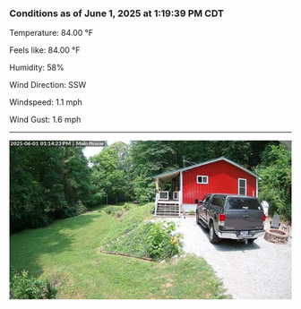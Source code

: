 ### Conditions as of June 1, 2025 at 1:19:39 PM CDT 

Temperature: 84.00 &deg;F

Feels like: 84.00 &deg;F

Humidity: 58%

Wind Direction: SSW

Windspeed: 1.1 mph

Wind Gust: 1.6 mph

---

<img src="./images/latest.jpeg"/>

